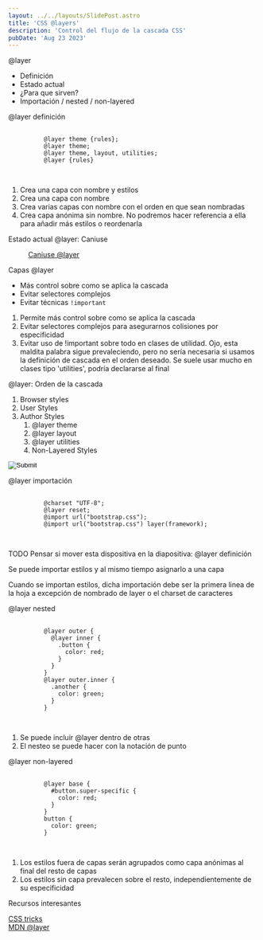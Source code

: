 ```yaml
---
layout: ../../layouts/SlidePost.astro
title: 'CSS @layers'
description: 'Control del flujo de la cascada CSS'
pubDate: 'Aug 23 2023'
---
```


<div class="reveal">
  <div class="slides">
    <section>
      <p class="title-slide">@layer</p>
      <ul>
        <li>Definición</li>
        <li>Estado actual</li>
        <li>¿Para que sirven?</li>
        <li>Importación / nested / non-layered</li>
      </ul>
    </section>
    <section>
      <p class="title-slide">@layer definición</p>
      <pre>
        <code data-trim data-line-numbers>
          @layer theme {rules};
          @layer theme;
          @layer theme, layout, utilities;
          @layer {rules}
        </code>
      </pre>
      <aside class="notes">
        <ol>
          <li>Crea una capa con nombre y estilos</li>
          <li>Crea una capa con nombre</li>
          <li>
            Crea varias capas con nombre con el orden en que sean
            nombradas
          </li>
          <li>
            Crea capa anónima sin nombre. No podremos hacer referencia a
            ella para añadir más estilos o reordenarla
          </li>
        </ol>
      </aside>
    </section>
    <section>
      <p class="title-slide">Estado actual @layer: Caniuse</p>
      <figure>
        <img src="/assets/layers/caniuse-layer.png" alt="" />
        <figcaption>
          <a href="https://caniuse.com/css-cascade-layers" target="_blank">Caniuse @layer</a>
        </figcaption>
      </figure>
    </section>
    <section>
      <p class="title-slide">Capas @layer</p>
      <ul>
        <li>Más control sobre como se aplica la cascada</li>
        <li>Evitar selectores complejos</li>
        <li>Evitar técnicas <code>!important</code></li>
      </ul>
      <aside class="notes">
        <ol>
          <li>Permite más control sobre como se aplica la cascada</li>
          <li>
            Evitar selectores complejos para asegurarnos colisiones por
            especificidad
          </li>
          <li>
            Evitar uso de !important sobre todo en clases de utilidad.
            Ojo, esta maldita palabra sigue prevaleciendo, pero no sería
            necesaria si usamos la definición de cascada en el orden
            deseado. Se suele usar mucho en clases tipo 'utilities', podría declararse al final
          </li>
        </ol>
      </aside>
    </section>
    <section>
      <p class="title-slide">@layer: Orden de la cascada</p>
      <ol>
        <li>Browser styles</li>
        <li>User Styles</li>
        <li>
          Author Styles
          <ol>
            <li>@layer theme</li>
            <li>@layer layout</li>
            <li>@layer utilities</li>
            <li>Non-Layered Styles</li>
          </ol>
        </li>
      </ol>
      <form action="https://codepen.io/pen/define" method="POST" target="_blank">
        <input id="data-especificidad-input" type="hidden" name="data" value="" />
        <input class="input-icon-codepen" type="image" src="/assets/icon-codepen.svg" />
      </form>
    </section>
    <section>
      <p class="title-slide">@layer importación</p>
      <pre>
        <code data-trim data-line-numbers>
          @charset "UTF-8";
          @layer reset;
          @import url("bootstrap.css");
          @import url("bootstrap.css") layer(framework);
        </code>
      </pre>
      <aside class="notes">
        TODO Pensar si mover esta dispositiva en la diapositiva: @layer definición
        <p>Se puede importar estilos y al mismo tiempo asignarlo a una capa</p>
        <p>Cuando se importan estilos, dicha importación debe ser la primera linea de la hoja a excepción de nombrado de layer
          o el charset de caracteres</p>
      </aside>
    </section>
    <section>
      <p class="title-slide">@layer nested</p>
      <pre>
        <code data-trim data-trim data-line-numbers="1-7|7-14">
          @layer outer {
            @layer inner {
              .button {
                color: red;
              }
            }
          }
          @layer outer.inner {
            .another {
              color: green;
            }
          }
        </code>
      </pre>
      <aside class="notes">
        <ol>
          <li>Se puede incluir @layer dentro de otras</li>
          <li>El nesteo se puede hacer con la notación de punto</li>
        </ol>
      </aside>
    </section>
    <section>
      <p class="title-slide">@layer non-layered</p>
      <pre>
        <code data-trim data-line-numbers>
          @layer base {
            #button.super-specific {
              color: red;
            }
          }
          button {
            color: green;
          }
        </code>
      </pre>
      <aside class="notes">
        <ol>
          <li>Los estilos fuera de capas serán agrupados como capa anónimas al final del resto de capas</li>
          <li>Los estilos sin capa prevalecen sobre el resto, independientemente de su especificidad</li>
        </ol>
      </aside>
    </section>
    <section>
      <p class="title-slide">Recursos interesantes</p>
      <a href="https://css-tricks.com/css-cascade-layers/" target="_blank">CSS tricks</a>
      <br>
      <a href="https://developer.mozilla.org/en-US/docs/Web/CSS/@layer">MDN @layer</a>
    </section>
  </div>
</div>